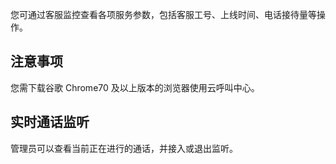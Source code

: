 您可通过客服监控查看各项服务参数，包括客服工号、上线时间、电话接待量等操作。
## 注意事项
您需下载谷歌 Chrome70 及以上版本的浏览器使用云呼叫中心。

## 	实时通话监听
管理员可以查看当前正在进行的通话，并接入或退出监听。
